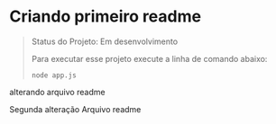 <h1> Criando primeiro readme</h1>

> Status do Projeto: Em desenvolvimento
>
> Para executar esse projeto execute a linha de comando abaixo:
>
> ```
> node app.js
> ```

alterando arquivo readme

Segunda alteração Arquivo readme
